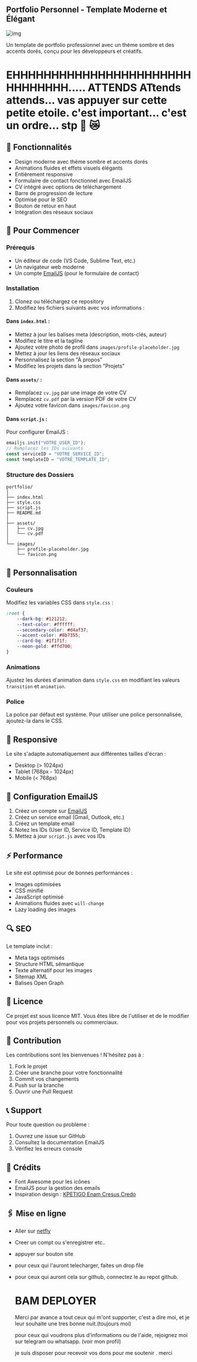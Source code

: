 ## Portfolio Personnel - Template Moderne et Élégant

![img](https://files.catbox.moe/q740i6.jpg)

Un template de portfolio professionnel avec un thème sombre et des accents dorés, conçu pour les développeurs et créatifs.

# EHHHHHHHHHHHHHHHHHHHHHHHHHHHHHHH..... ATTENDS ATtends attends... vas appuyer sur cette petite etoile. c'est important... c'est un ordre... stp 🙏 😿

## 🌟 Fonctionnalités

- Design moderne avec thème sombre et accents dorés
- Animations fluides et effets visuels élégants
- Entièrement responsive
- Formulaire de contact fonctionnel avec EmailJS
- CV intégré avec options de téléchargement
- Barre de progression de lecture
- Optimisé pour le SEO
- Bouton de retour en haut
- Intégration des réseaux sociaux

## 🚀 Pour Commencer

### Prérequis

- Un éditeur de code (VS Code, Sublime Text, etc.)
- Un navigateur web moderne
- Un compte [EmailJS](https://www.emailjs.com/) (pour le formulaire de contact)

### Installation

1. Clonez ou téléchargez ce repository
2. Modifiez les fichiers suivants avec vos informations :

#### Dans `index.html` :
- Mettez à jour les balises meta (description, mots-clés, auteur)
- Modifiez le titre et la tagline
- Ajoutez votre photo de profil dans `images/profile-placeholder.jpg`
- Mettez à jour les liens des réseaux sociaux
- Personnalisez la section "À propos"
- Modifiez les projets dans la section "Projets"

#### Dans `assets/` :
- Remplacez `cv.jpg` par une image de votre CV
- Remplacez `cv.pdf` par la version PDF de votre CV
- Ajoutez votre favicon dans `images/favicon.png`

#### Dans `script.js` :
Pour configurer EmailJS :
```javascript
emailjs.init("VOTRE_USER_ID");
// Remplacez les IDs suivants
const serviceID = "VOTRE_SERVICE_ID";
const templateID = "VOTRE_TEMPLATE_ID";
```

### Structure des Dossiers

```
portfolio/
│
├── index.html
├── style.css
├── script.js
├── README.md
│
├── assets/
│   ├── cv.jpg
│   └── cv.pdf
│
└── images/
    ├── profile-placeholder.jpg
    └── favicon.png
```

## 💅 Personnalisation

### Couleurs
Modifiez les variables CSS dans `style.css` :
```css
:root {
    --dark-bg: #121212;
    --text-color: #ffffff;
    --secondary-color: #d4af37;
    --accent-color: #8b7355;
    --card-bg: #1f1f1f;
    --neon-gold: #ffd700;
}
```

### Animations
Ajustez les durées d'animation dans `style.css` en modifiant les valeurs `transition` et `animation`.

### Police
La police par défaut est système. Pour utiliser une police personnalisée, ajoutez-la dans le CSS.

## 📱 Responsive

Le site s'adapte automatiquement aux différentes tailles d'écran :
- Desktop (> 1024px)
- Tablet (768px - 1024px)
- Mobile (< 768px)

## 🔧 Configuration EmailJS

1. Créez un compte sur [EmailJS](https://www.emailjs.com/)
2. Créez un service email (Gmail, Outlook, etc.)
3. Créez un template email
4. Notez les IDs (User ID, Service ID, Template ID)
5. Mettez à jour `script.js` avec vos IDs

## ⚡ Performance

Le site est optimisé pour de bonnes performances :
- Images optimisées
- CSS minifié
- JavaScript optimisé
- Animations fluides avec `will-change`
- Lazy loading des images

## 🔍 SEO

Le template inclut :
- Meta tags optimisés
- Structure HTML sémantique
- Texte alternatif pour les images
- Sitemap XML
- Balises Open Graph

## 📄 Licence

Ce projet est sous licence MIT. Vous êtes libre de l'utiliser et de le modifier pour vos projets personnels ou commerciaux.

## 🤝 Contribution

Les contributions sont les bienvenues ! N'hésitez pas à :
1. Fork le projet
2. Créer une branche pour votre fonctionnalité
3. Commit vos changements
4. Push sur la branche
5. Ouvrir une Pull Request

## 📞 Support

Pour toute question ou problème :
1. Ouvrez une issue sur GitHub
2. Consultez la documentation EmailJS
3. Vérifiez les erreurs console

## 🙏 Crédits

- Font Awesome pour les icônes
- EmailJS pour la gestion des emails
- Inspiration design : [KPETIGO Enam Cresus Credo](https://github.com/C0LLECT10NNEURdu7)

## 🖇 Mise en ligne

- Aller sur [netfly](https://app.netlify.com/)
- Creer un compt ou s'enregistrer etc..
- appuyer sur bouton site
- pour ceux qui l'auront telecharger, faites un drop file
- pour ceux qui auront cela sur github, connectez le au repot github.
  # BAM DEPLOYER




  Merci par avance a tout ceux qui m'ont supporter, c'est a dire moi, et je leur souhaite une tres bonne nuit.(toujours moi)

  pour ceux qui voudrons plus d'informations ou de l'aide, rejoignez moi sur telegram ou whatsapp. (voir mon profil)

  je suis disposer pour recevoir vos dons pour me soutenir
   . merci 
